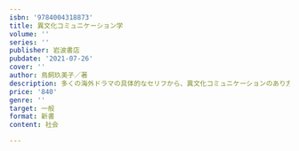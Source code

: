 ```yaml
---
isbn: '9784004318873'
title: 異文化コミュニケーション学
volume: ''
series: ''
publisher: 岩波書店
pubdate: '2021-07-26'
cover: ''
author: 鳥飼玖美子／著
description: 多くの海外ドラマの具体的なセリフから、異文化コミュニケーションのあり方を改めて問い直す。
price: '840'
genre: ''
target: 一般
format: 新書
content: 社会

---
```

